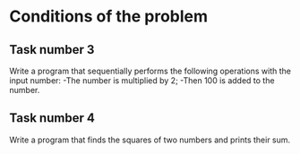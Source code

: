 # Conditions of the problem

## Task number 3
Write a program that sequentially performs the following operations with the input number:
-The number is multiplied by 2;
-Then 100 is added to the number.

## Task number 4
Write a program that finds the squares of two numbers and prints their sum.
